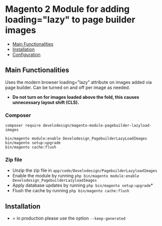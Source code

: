 # Magento 2 Module for adding loading="lazy" to page builder images
 
 - [Main Functionalities](#markdown-header-main-functionalities)
 - [Installation](#markdown-header-installation)
 - [Configuration](#markdown-header-configuration)


## Main Functionalities
Uses the modern browser loading="lazy" attribute on images added via page builder. Can be turned on and off per image as needed.


* **Do not turn on for images loaded above the fold, this causes unnecessary layout shift (CLS).**


### Composer

 ```
 composer require develodesign/magento-module-pagebuilder-lazyload-images

 bin/magento module:enable Develodesign_PagebuilderLazyLoadImages
 bin/magento setup:upgrade
 bin/magento cache:flush
```

### Zip file

 - Unzip the zip file in `app/code/Develodesign/PagebuilderLazyloadImages`
 - Enable the module by running `php bin/magento module:enable Develodesign_PagebuilderLazyloadImages`
 - Apply database updates by running `php bin/magento setup:upgrade`\*
 - Flush the cache by running `php bin/magento cache:flush`

## Installation
  * = in production please use the option `--keep-generated` 
